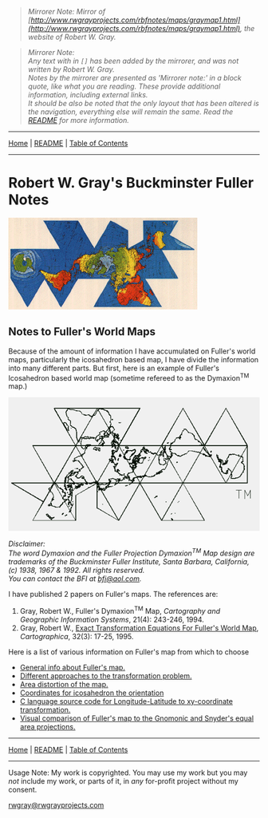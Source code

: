<!-- Date: 6 January 2016 16:06:38 -->

> *Mirrorer Note:*
> *Mirror of [http://www.rwgrayprojects.com/rbfnotes/maps/graymap1.html](http://www.rwgrayprojects.com/rbfnotes/maps/graymap1.html), the website of Robert W. Gray.*

> *Mirrorer Note:*  
> *Any text with in `[]` has been added by the mirrorer, and was not written by Robert W. Gray.*  
> *Notes by the mirrorer are presented as 'Mirrorer note:' in a block quote, like what you are reading. These provide additional information, including external links.*  
> *It should be also be noted that the only layout that has been altered is the navigation, everything else will remain the same.*
> *Read the [README](../README.md "README.md") for more information.*

<hr>

[Home](../index.md "Home") | [README](../README.md "README.md") | [Table of Contents](../table_of_contents.md "Table of Contents")

<hr>

# Robert W. Gray's Buckminster Fuller Notes

![](./images/dymaxion.gif)

## Notes to Fuller's World Maps

Because of the amount of information I have accumulated on Fuller's world maps, particularly the icosahedron based map, I have divide the information into many different parts.  But first, here is an example of Fuller's Icosahedron based world map (sometime refereed to as the Dymaxion<sup>TM</sup> map.)

![](./images/fmap1.gif)

*Disclaimer:  
The word Dymaxion and the Fuller Projection Dymaxion<sup>TM</sup> Map design are trademarks of the Buckminster Fuller Institute, Santa Barbara, California, (c) 1938, 1967 & 1992. All rights reserved.  
You can contact the BFI at [bfi@aol.com](mailto:bfi@aol.com).*

I have published 2 papers on Fuller's maps. The references are:

1. Gray, Robert W., Fuller's Dymaxion<sup>TM</sup> Map, *Cartography and Geographic Information Systems*, 21(4): 243-246, 1994.
1. Gray, Robert W., [Exact Transformation Equations For Fuller's World Map](http://www.utpjournals.press/doi/abs/10.3138/1677-3273-Q862-1885 "University of Toronto Press utpjournals.press"), *Cartographica*, 32(3): 17-25, 1995. 

Here is a list of various information on Fuller's map from which
to choose

- [General info about Fuller's map.](graymap2.html)
- [Different approaches to the transformation problem.](graymapa.html)
- [Area distortion of the map.](graymap3.html)
- [Coordinates for icosahedron the orientation](graymap4.html)
- [C language source code for Longitude-Latitude to xy-coordinate transformation.](graymap6.html) 
- [Visual comparison of Fuller's map to the Gnomonic and Snyder's equal area projections.](graymap7.html)

<hr>

[Home](../index.md "Home") | [README](../README.md "README.md") | [Table of Contents](../table_of_contents.md "Table of Contents")

<hr>

Usage Note: My work is copyrighted. You may use my work but you may *not* include my work, or parts of it, in *any* for-profit project without my consent.

[rwgray@rwgrayprojects.com](mailto:rwgray@rwgrayprojects.com)
